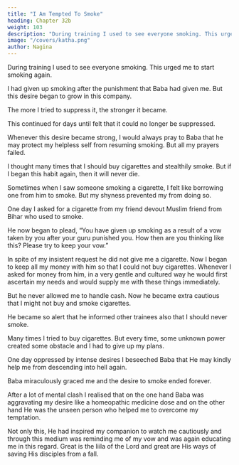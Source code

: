 ```yaml
---
title: "I Am Tempted To Smoke"
heading: Chapter 32b
weight: 103
description: "During training I used to see everyone smoking. This urged me to start smoking again"
image: "/covers/katha.png"
author: Nagina
---
```




During training I used to see everyone smoking. This urged me to start smoking again.

I had given up smoking after the punishment that Baba had given me. But this desire began to grow in this company.

The more I tried to suppress it, the stronger it became. 

This continued for days until felt that it could no longer be suppressed.

Whenever this desire became strong, I would always pray to Baba that he may protect my helpless self from resuming smoking. But all my prayers failed. 

I thought many times that I should buy cigarettes and stealthily smoke. But if I began this habit again, then it will never die. 

<!-- I had given it up only after punishment from Baba on this score Many arguments for and against would come to my mind in regard to smoking but all arguments appeared to fail before the strength of my desire.  -->

Sometimes when I saw someone smoking a cigarette, I felt like borrowing one from him to smoke. But my shyness prevented my from doing so.

<!-- After continuous suppression of this desire, extremely ugly ideas began to creep in my mind. I felt like picking up a stub and smoking it. 

These thoughts filled me with self-loathing and condemnation. 

In spite of such severe struggle in the mind, it appeared that some power was creating the right type of ideas and arguments in my mind to enable me to withstand my rising powerful desire. -->

One day I asked for a cigarette from my friend devout Muslim friend from Bihar who used to smoke. 

<!-- He knew the circumstances under which I had given up smoking, and so he asked what I would do with a cigarette. I said I would smoke.

He looked at me in surprise and said, “ What are you saying?” 

I told him that I was serious about starting smoking again. -->

He now began to plead, “You have given up smoking as a result of a vow taken by you after your guru punished you. How then are you thinking like this? Please try to keep your vow.”


In spite of my insistent request he did not give me a cigarette. Now I began to
keep all my money with him so that I could not buy cigarettes. Whenever I asked for
money from him, in a very gentle and cultured way he would first ascertain my needs
and would supply me with these things immediately. 

But he never allowed me to handle cash. Now he became extra cautious that I might not buy and smoke cigarettes. 

He became so alert that he informed other trainees also that I should never smoke.

Many times I tried to buy cigarettes. But every time, some unknown power created some obstacle and I had to give up my plans. 

One day oppressed by intense desires I beseeched Baba that He may kindly help me from descending into hell again.

Baba miraculously graced me and the desire to smoke ended forever.

After a lot of mental clash I realised that on the one hand Baba was aggravating my desire like a homeopathic medicine dose and on the other hand He was the unseen person who helped me to overcome my temptation. 

Not only this, He had inspired my companion to watch me cautiously and through this medium was reminding me of my vow and was again educating me in this regard. Great is the liila of the Lord and great are His ways of saving His disciples from a fall.

<!-- Now and then I remember these graces of Baba and remain absorbed in His thought for hours.
My prayer is, “Oh Lord, protect me like this always and whenever I stagger or
fall, support me to get up and walk again.” -->

<!-- Salutations to Baba the First Vibrational Principle Who Is
Highly Respectable -->
